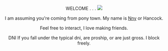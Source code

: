<p align="center"> WELCOME . . . <img src="https://i.imgur.com/Zu6mX1E.gif"/>
<p align="center"> I am assuming you're coming from pony town. My name is <ins>Nny</ins> or Hancock.
<p align="center"> Feel free to interact, I love making friends.
<p align="center"> DNI If you fall under the typical dni, are proship, or are just gross. I block freely.
